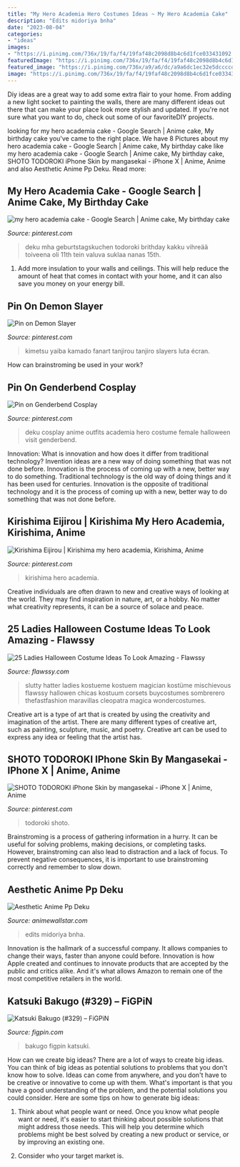 ```yaml
---
title: "My Hero Academia Hero Costumes Ideas ~ My Hero Academia Cake"
description: "Edits midoriya bnha"
date: "2023-08-04"
categories:
- "ideas"
images:
- "https://i.pinimg.com/736x/19/fa/f4/19faf48c2098d8b4c6d1fce033431092.jpg"
featuredImage: "https://i.pinimg.com/736x/19/fa/f4/19faf48c2098d8b4c6d1fce033431092.jpg"
featured_image: "https://i.pinimg.com/736x/a9/a6/dc/a9a6dc1ec32e5dccccd2873a6de525b0.jpg"
image: "https://i.pinimg.com/736x/19/fa/f4/19faf48c2098d8b4c6d1fce033431092.jpg"
---
```



Diy ideas are a great way to add some extra flair to your home. From adding a new light socket to painting the walls, there are many different ideas out there that can make your place look more stylish and updated. If you're not sure what you want to do, check out some of our favoriteDIY projects.

	

		
looking for my hero academia cake - Google Search | Anime cake, My birthday cake you've came to the right place. We have 8 Pictures about my hero academia cake - Google Search | Anime cake, My birthday cake like my hero academia cake - Google Search | Anime cake, My birthday cake, SHOTO TODOROKI iPhone Skin by mangasekai - iPhone X | Anime, Anime and also Aesthetic Anime Pp Deku. Read more:
		
    
## My Hero Academia Cake - Google Search | Anime Cake, My Birthday Cake

<img loading=lazy src="https://i.pinimg.com/736x/a9/a6/dc/a9a6dc1ec32e5dccccd2873a6de525b0.jpg" onerror="this.onerror=null;this.src='https://tse3.mm.bing.net/th?id=OIP.Uvv4f2NJ33pi7PlPnlC1UAHaJP&amp;pid=15.1';" alt="my hero academia cake - Google Search | Anime cake, My birthday cake">

_Source: pinterest.com_

>deku mha geburtstagskuchen todoroki brithday kakku vihreää toiveena oli 11th tein valuva suklaa nanas 15th. 

	

1. Add more insulation to your walls and ceilings. This will help reduce the amount of heat that comes in contact with your home, and it can also save you money on your energy bill.

    
## Pin On Demon Slayer

<img loading=lazy src="https://i.pinimg.com/736x/2e/79/3a/2e793a7cace8ded5cc90cb445df49f9c.jpg" onerror="this.onerror=null;this.src='https://tse2.mm.bing.net/th?id=OIP.lRwVUfvM3KYazegCRL8cQAHaKe&amp;pid=15.1';" alt="Pin on Demon Slayer">

_Source: pinterest.com_

>kimetsu yaiba kamado fanart tanjirou tanjiro slayers luta écran. 

	

How can brainstroming be used in your work?
 

    
## Pin On Genderbend Cosplay

<img loading=lazy src="https://i.pinimg.com/736x/35/7d/e0/357de0bb047a1d82f8cd0941953b6584.jpg" onerror="this.onerror=null;this.src='https://tse3.mm.bing.net/th?id=OIP.7LTTxhp1AxWVlyLXhUX03AHaNJ&amp;pid=15.1';" alt="Pin on Genderbend Cosplay">

_Source: pinterest.com_

>deku cosplay anime outfits academia hero costume female halloween visit genderbend. 

	

Innovation: What is innovation and how does it differ from traditional technology?
Invention ideas are a new way of doing something that was not done before. Innovation is the process of coming up with a new, better way to do something. Traditional technology is the old way of doing things and it has been used for centuries. Innovation is the opposite of traditional technology and it is the process of coming up with a new, better way to do something that was not done before.

    
## Kirishima Eijirou | Kirishima My Hero Academia, Kirishima, Anime

<img loading=lazy src="https://i.pinimg.com/736x/19/fa/f4/19faf48c2098d8b4c6d1fce033431092.jpg" onerror="this.onerror=null;this.src='https://tse3.mm.bing.net/th?id=OIP.9UDCePmrJFsckmwP99micwHaKE&amp;pid=15.1';" alt="Kirishima Eijirou | Kirishima my hero academia, Kirishima, Anime">

_Source: pinterest.com_

>kirishima hero academia. 

	

Creative individuals are often drawn to new and creative ways of looking at the world. They may find inspiration in nature, art, or a hobby. No matter what creativity represents, it can be a source of solace and peace.

    
## 25 Ladies Halloween Costume Ideas To Look Amazing - Flawssy

<img loading=lazy src="https://www.flawssy.com/wp-content/uploads/2016/05/slutty-halloween-costumes-Halloween-party-costume-ideas.jpg" onerror="this.onerror=null;this.src='https://tse2.mm.bing.net/th?id=OIP.VVCkYU8iSCaCyBbt8heTYAHaRc&amp;pid=15.1';" alt="25 Ladies Halloween Costume Ideas To Look Amazing - Flawssy">

_Source: flawssy.com_

>slutty hatter ladies kostueme kostuem magician kostüme mischievous flawssy hallowen chicas kostuum corsets buycostumes sombrerero thefastfashion maravillas cleopatra magica wondercostumes. 

	

Creative art is a type of art that is created by using the creativity and imagination of the artist. There are many different types of creative art, such as painting, sculpture, music, and poetry. Creative art can be used to express any idea or feeling that the artist has.

    
## SHOTO TODOROKI IPhone Skin By Mangasekai - IPhone X | Anime, Anime

<img loading=lazy src="https://i.pinimg.com/736x/25/f2/43/25f2437289597c82ce4dbdad10b28d8f.jpg" onerror="this.onerror=null;this.src='https://tse2.mm.bing.net/th?id=OIP.mef-OYZUtGtmZwWo-A_QDQHaNL&amp;pid=15.1';" alt="SHOTO TODOROKI iPhone Skin by mangasekai - iPhone X | Anime, Anime">

_Source: pinterest.com_

>todoroki shoto. 

	

Brainstroming is a process of gathering information in a hurry. It can be useful for solving problems, making decisions, or completing tasks. However, brainstroming can also lead to distraction and a lack of focus. To prevent negative consequences, it is important to use brainstroming correctly and remember to slow down.

    
## Aesthetic Anime Pp Deku

<img loading=lazy src="https://i.pinimg.com/originals/0c/f4/c0/0cf4c015cd476f5f44c47b3d1aabff23.jpg" onerror="this.onerror=null;this.src='https://tse4.mm.bing.net/th?id=OIP.hD6wq6rDm6rF8Ye7Ildu2wAAAA&amp;pid=15.1';" alt="Aesthetic Anime Pp Deku">

_Source: animewallstar.com_

>edits midoriya bnha. 

	

Innovation is the hallmark of a successful company. It allows companies to change their ways, faster than anyone could before. Innovation is how Apple created and continues to innovate products that are accepted by the public and critics alike. And it's what allows Amazon to remain one of the most competitive retailers in the world.

    
## Katsuki Bakugo (#329) – FiGPiN

<img loading=lazy src="http://cdn.shopify.com/s/files/1/0054/4371/5170/products/FiGPiN_329KatsukiBakugoMYHEROACADEMIAPIN_1024x1024.png?v=1584660507" onerror="this.onerror=null;this.src='https://tse3.mm.bing.net/th?id=OIP.4uBz2cTIkt1fIVvFurCUkwHaM9&amp;pid=15.1';" alt="Katsuki Bakugo (#329) – FiGPiN">

_Source: figpin.com_

>bakugo figpin katsuki. 

	

How can we create big ideas?
There are a lot of ways to create big ideas. You can think of big ideas as potential solutions to problems that you don't know how to solve. Ideas can come from anywhere, and you don't have to be creative or innovative to come up with them. What's important is that you have a good understanding of the problem, and the potential solutions you could consider. Here are some tips on how to generate big ideas:
1. Think about what people want or need. Once you know what people want or need, it's easier to start thinking about possible solutions that might address those needs. This will help you determine which problems might be best solved by creating a new product or service, or by improving an existing one.

2. Consider who your target market is.


